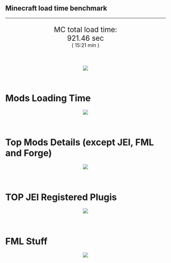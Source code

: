 ## Minecraft load time benchmark


---

<p align="center" style="font-size:160%;">
MC total load time:<br>
921.46 sec
<br>
<sup><sub>(
15:21 min
)</sub></sup>
</p>

<br>


<p align="center">
<img src="https://quickchart.io/chart?w=400&h=30&c={
  type: 'horizontalBar',
  data: {
    datasets: [
      {label:      'MODS:', data: [642.63]},
      {label: 'FML stuff:', data: [278.83]}
    ]
  },
  options: {
    scales: {
      xAxes: [{display: false,stacked: true}],
      yAxes: [{display: false,stacked: true}],
    },
    elements: {rectangle: {borderWidth: 2}},
    legend: {display: false,},
    plugins: {datalabels: {color: 'white',formatter: (value, context) =>
      [context.dataset.label, value].join(' ')
    }}
  }
}"/>
</p>

<br>

# Mods Loading Time
<p align="center">
<img src="https://quickchart.io/chart?w=400&h=300&c={
  type: 'outlabeledPie',
  options: {
    cutoutPercentage: 25,
    plugins: {
      legend: !1,
      outlabels: {
        stretch: 5,
        padding: 1,
        text: (v,i)=>[
          v.labels[v.dataIndex],' ',
          (v.percent*1000|0)/10,
          String.fromCharCode(37)].join('')
      }
    }
  },
  data: {...
`
3e76ba 176.06s Just Enough Items;
386AA7  33.25s Just Enough Items (Plugins);
518ba8  34.50s Charset;
438f30  25.36s The Betweenlands;
8c2ccd  21.74s Immersive Engineering;
516fa8  19.89s Ender IO;
5161a8  19.23s CraftTweaker2;
214d9e  18.36s Minecraft Forge;
8f304e  18.19s Astral Sorcery;
5a352c  16.34s Shadowfacts' Forgelin;
306e8f  12.66s Custom Loading Screen;
9d2ccd  12.56s Immersive Intelligence;
7c813e   8.64s Thaumcraft;
5162a8   8.06s Applied Energistics 2;
6e176a   7.51s Unlimited Chisel Works;
813e81   6.63s OpenComputers;
3e8160   6.54s The Twilight Forest;
8f3087   6.31s Forge Mod Loader;
cd922c   5.92s NuclearCraft;
6e175e   5.89s Recurrent Complex;
308f7e   5.31s Quark: RotN Edition;
444444 110.75s 47 Other mods;
333333  62.29s 199 'Fast' mods (load 1.0s - 0.1s);
222222   0.64s 18 'Instant' mods (load %3C 0.1s)
`
    .split(';').reduce((a, l) => {
      l.match(/(\w{6}) *(\d*\.\d*)s (.*)/)
      .slice(1).map((a, i) => [[String.fromCharCode(35),a].join(''), parseFloat(a), a][i])
      .forEach((s, i) => 
        [a.datasets[0].backgroundColor, a.datasets[0].data, a.labels][i].push(s)
      );
      return a
    }, {
      labels: [],
      datasets: [{
        backgroundColor: [],
        data: [],
        borderColor: 'rgba(22,22,22,0.3)',
        borderWidth: 1
      }]
    })
  }
}"/>
</p>

<br>

# Top Mods Details (except JEI, FML and Forge)
<p align="center">
<img src="https://quickchart.io/chart?w=400&h=450&c={
  options: {
    scales: {
      xAxes: [{stacked: true}],
      yAxes: [{stacked: true}],
    },
    plugins: {
      datalabels: {
        anchor: 'end',
        align: 'top',
        color: 'white',
        backgroundColor: 'rgba(46, 140, 171, 0.6)',
        borderColor: 'rgba(41, 168, 194, 1.0)',
        borderWidth: 0.5,
        borderRadius: 3,
        padding: 0,
        font: {size:10},
        formatter: (v,ctx) => 
          ctx.datasetIndex!=ctx.chart.data.datasets.length-1 ? null
            : [((ctx.chart.data.datasets.reduce((a,b)=>a- -b.data[ctx.dataIndex],0)*10)|0)/10,'s'].join('')
      },
      colorschemes: {
        scheme: 'office.Damask6'
      }
    }
  },
  type: 'bar',
  data: {...(() => {
    let a = { labels: [], datasets: [] };
`
1: Construction;
2: Loading Resources;
3: PreInitialization;
4: Initialization;
5: InterModComms$IMC;
6: PostInitialization;
7: LoadComplete;
8: ModIdMapping
`
    .split(';')
      .map(l => l.match(/\d: (.*)/).slice(1))
      .forEach(([name]) => a.datasets.push({ label: name, data: [] }));
`
                           1      2      3      4      5      6      7      8  ;
Charset                |  0.03|  0.01|  2.92|  0.34|  0.00| 31.18|  0.02|  0.00;
The Betweenlands       |  1.04|  0.08| 20.68|  1.78|  0.00|  1.76|  0.02|  0.00;
Immersive Engineering  |  2.82|  0.03| 11.40|  1.35|  0.00|  6.12|  0.03|  0.00;
Ender IO               |  3.02|  0.03|  4.23|  0.74|  4.37|  5.55|  0.02|  1.93;
CraftTweaker2          |  3.71|  0.01| 15.24|  0.03|  0.00|  0.23|  0.02|  0.00;
Astral Sorcery         |  0.42|  0.02| 15.03|  1.97|  0.00|  0.73|  0.02|  0.00;
Shadowfacts' Forgelin  | 16.21|  0.03|  0.04|  0.02|  0.00|  0.02|  0.02|  0.00;
Custom Loading Screen  | 12.58|  0.01|  0.02|  0.02|  0.00|  0.02|  0.02|  0.00;
Immersive Intelligence |  1.46|  0.04|  6.40|  1.20|  0.00|  3.44|  0.02|  0.00;
Thaumcraft             |  1.24|  0.02|  0.89|  0.58|  0.01|  5.87|  0.02|  0.00;
Applied Energistics 2  |  0.27|  0.03|  4.03|  1.21|  0.16|  2.33|  0.02|  0.00;
Unlimited Chisel Works |  0.08|  0.00|  7.34|  0.05|  0.00|  0.02|  0.02|  0.00
`
    .split(';').slice(1)
      .map(l => l.split('|').map(s => s.trim()))
      .forEach(([name, ...arr], i) => {
        a.labels.push(name);
        arr.forEach((v, j) => a.datasets[j].data[i] = v)
      }); return a
  })()}
}"/>
</p>

<br>

# TOP JEI Registered Plugis
<p align="center">
<img src="https://quickchart.io/chart?w=700&c={
  options: {
    elements: { rectangle: { borderWidth: 1 } },
    legend: false
  },
  type: 'horizontalBar',
    data: {...(() => {
      let a = {
        labels: [], datasets: [{
          backgroundColor: 'rgba(0, 99, 132, 0.5)',
          borderColor: 'rgb(0, 99, 132)',
          data: []
        }]
      };
`
  6.06: li.cil.oc.integration.jei.ModPluginOpenComputers;
  3.99: cofh.thermalexpansion.plugins.jei.JEIPluginTE;
  2.93: com.buuz135.thaumicjei.ThaumcraftJEIPlugin;
  2.75: crazypants.enderio.machines.integration.jei.MachinesPlugin;
  2.61: com.rwtema.extrautils2.crafting.jei.XUJEIPlugin;
  2.43: nc.integration.jei.NCJEI;
  2.29: gregtech.integration.jei.GTJeiPlugin;
  1.85: hellfirepvp.astralsorcery.common.integrations.ModIntegrationJEI;
  1.42: mezz.jei.plugins.vanilla.VanillaPlugin;
  1.01: pl.pabilo8.immersiveintelligence.common.compat.jei.JEIHelper;
  0.80: com.codetaylor.mc.athenaeum.integration.jei.PluginDelegate;
  0.48: crazypants.enderio.base.integration.jei.JeiPlugin;
  0.41: thebetweenlands.compat.jei.BetweenlandsJEIPlugin;
  0.40: mcjty.rftools.compat.jei.RFToolsJeiPlugin;
  0.37: epicsquid.roots.integration.jei.JEIRootsPlugin;
  3.45: Other 64 Plugins
`
        .split(';')
        .map(l => l.split(':'))
        .forEach(([time, name]) => {
          a.labels.push(name);
          a.datasets[0].data.push(time)
        })
        ; return a
    })()
  }
}"/>
</p>

<br>

# FML Stuff
<p align="center">
<img src="https://quickchart.io/chart?w=500&h=400&c={
  options: {
    rotation: Math.PI,
    cutoutPercentage: 55,
    plugins: {
      legend: !1,
      outlabels: {
        stretch: 5,
        padding: 1,
        text: (v)=>v.labels
      },
      doughnutlabel: {
        labels: [
          {
            text: 'FML stuff:',
            color: 'rgba(128, 128, 128, 0.5)',
            font: {size: 18}
          },
          {
            text: [278.83,'s'].join(''),
            color: 'rgba(128, 128, 128, 1)',
            font: {size: 22}
          }
        ]
      },
    }
  },
  type: 'outlabeledPie',
  data: {...(() => {
    let a = {
      labels: [],
      datasets: [{
        backgroundColor: [],
        data: [],
        borderColor: 'rgba(22,22,22,0.3)',
        borderWidth: 2
      }]
    };
`
993A00   2.69s Loading sounds;
994400   2.78s Loading Resource - SoundHandler;
994F00  20.06s ModelLoader: blocks;
995900  13.78s ModelLoader: items;
996300  13.35s ModelLoader: baking;
996D00 152.33s Indexing ingredients;
444444  73.85s Other
`
    .split(';')
      .map(l => l.match(/(\w{6}) *(\d*\.\d*)s (.*)/))
      .forEach(([, col, time, name]) => {
        a.labels.push([name, ' ', time, 's'].join(''));
        a.datasets[0].data.push(parseFloat(time));
        a.datasets[0].backgroundColor.push([String.fromCharCode(35), col].join(''))
      })
      ; return a
  })()}
}"/>
</p>

<br>

